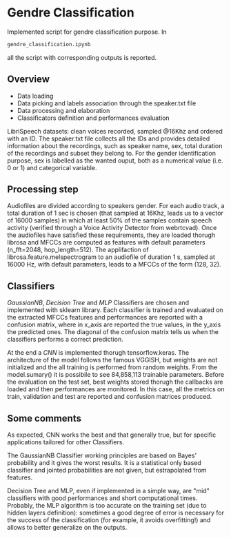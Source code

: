 # Gendre Classification
Implemented script for gendre classification purpose. In 
```bash
gendre_classification.ipynb
```
all the script with corresponding outputs is reported. 

## Overview 
- Data loading
- Data picking and labels association through the speaker.txt file
- Data processing and elaboration
- Classificators definition and performances evaluation 

LibriSpeech datasets: clean voices recorded, sampled @16Khz and ordered with an ID. The speaker.txt file collects all the IDs and provides detailed information about the recordings, such as speaker name, sex, total duration of the recordings and subset they belong to. 
For the gender identification purpose, sex is labelled as the wanted ouput, both as a numerical value (i.e. 0 or 1) and categorical variable. 

## Processing step
Audiofiles are divided according to speakers gender. For each audio track, a total duration of 1 sec is chosen (that sampled at 16Khz, leads us to a vector of 16000 samples) in which at least 50% of the samples contain speech activity (verified through a Voice Activity Detector from webrtcvad). Once the audiofiles have satisfied these requirements, they are loaded thorugh librosa and MFCCs are computed as features with default parameters (n_fft=2048, hop_length=512). 
The applifaction of librosa.feature.melspectrogram to an audiofile of duration 1 s, sampled at 16000 Hz, with default parameters, leads to a MFCCs of the form (128, 32). 

## Classifiers
*GaussianNB*, *Decision Tree* and *MLP* Classifiers are chosen and implemented with sklearn library. Each classifier is trained and evaluated on the extracted MFCCs features and performances are reported with a confusion matrix, where in x_axis are reported the true values, in the y_axis the predicted ones. The diagonal of the confusion matrix tells us when the classifiers performs a correct prediction. 

At the end a *CNN* is implemented thorugh tensorflow.keras. The architecture of the model follows the famous VGGISH, but weights are not initialized and the all training is performed from random weights. From the model.sumary() it is possibile to see 84,858,113 trainable parameters. 
Before the evaluation on the test set, best weights stored thorugh the callbacks are loaded and then performances are monitored. In this case, all the metrics on train, validation 
and test are reported and confusion matrices produced. 

## Some comments 
As expected, CNN works the best and that generally true, but for specific applications tailored for other Classifiers. 

The GaussianNB Classifier working principles are based on Bayes' probability and it gives the worst results. It is a statistical only based classifier and jointed probabilities are not given, but estrapolated from features.

Decision Tree and MLP, even if implemented in a simple way, are "mid" classifiers with good performances and short computational times. Probably, the MLP algorithm is too accurate on the training set (due to hidden layers definition): sometimes a good degree of error is necessary for the success of the classification (for example, it avoids overfitting!) and allows to better generalize on the outputs.
